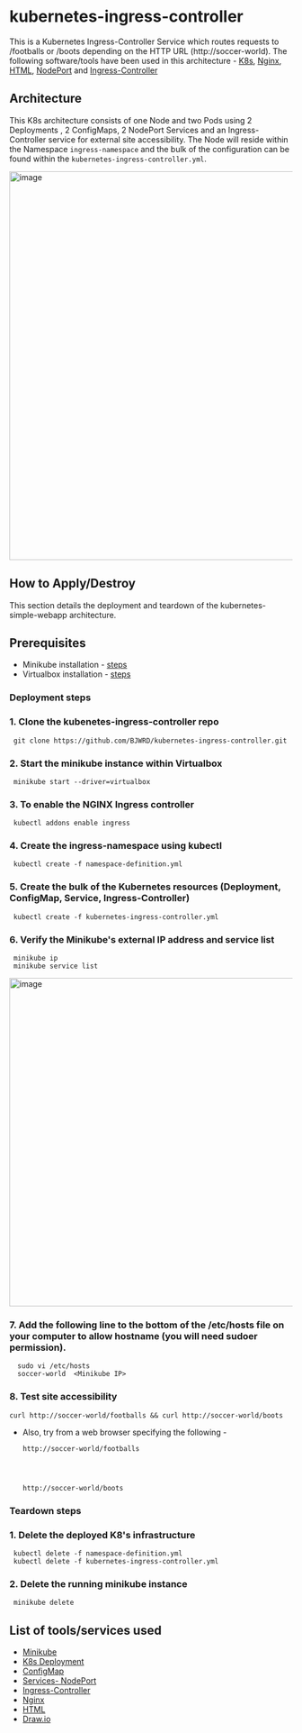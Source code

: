 # kubernetes-ingress-controller
This is a Kubernetes Ingress-Controller Service which routes requests to /footballs or /boots depending on the HTTP URL (http://soccer-world). The following software/tools have been used in this architecture - [K8s](https://kubernetes.io/), [Nginx](https://docs.nginx.com/), [HTML](https://www.w3schools.com/html), [NodePort](https://kubernetes.io/docs/concepts/services-networking/service/) and [Ingress-Controller](https://kubernetes.io/docs/concepts/services-networking/ingress-controllers/)

## Architecture
This K8s architecture consists of one Node and two Pods using 2 Deployments , 2 ConfigMaps, 2 NodePort Services and an Ingress-Controller service for external site accessibility. The Node will reside within the Namespace `ingress-namespace` and the bulk of the configuration can be found within the `kubernetes-ingress-controller.yml`.

<img width="690" alt="image" src="https://user-images.githubusercontent.com/83971386/193107498-5da74aa9-64b3-4a70-92a9-c9d438e9866b.png">

## How to Apply/Destroy
This section details the deployment and teardown of the kubernetes-simple-webapp architecture. 

## Prerequisites
* Minikube installation - [steps](https://minikube.sigs.k8s.io/docs/start/)
* Virtualbox installation - [steps](https://www.virtualbox.org/wiki/Downloads)

### Deployment steps

###	1. Clone the kubenetes-ingress-controller repo
     git clone https://github.com/BJWRD/kubernetes-ingress-controller.git

### 2. Start the minikube instance within Virtualbox
     minikube start --driver=virtualbox
     
### 3. To enable the NGINX Ingress controller
     kubectl addons enable ingress

### 4. Create the ingress-namespace using kubectl
     kubectl create -f namespace-definition.yml

### 5. Create the bulk of the Kubernetes resources (Deployment, ConfigMap, Service, Ingress-Controller)
     kubectl create -f kubernetes-ingress-controller.yml 
     
### 6. Verify the Minikube's external IP address and service list
     minikube ip
     minikube service list
<img width="583" alt="image" src="https://user-images.githubusercontent.com/83971386/193108264-210fc8f2-f661-4897-ae40-3f5986fa65ce.png">

### 7. Add the following line to the bottom of the /etc/hosts file on your computer to allow hostname (you will need sudoer permission).
      sudo vi /etc/hosts
      soccer-world  <Minikube IP>

### 8. Test site accessibility

    curl http://soccer-world/footballs && curl http://soccer-world/boots
    
- Also, try from a web browser specifying the following -

      http://soccer-world/footballs
      
      
      
      
      http://soccer-world/boots
      

### Teardown steps

### 1. Delete the deployed K8's infrastructure
     kubectl delete -f namespace-definition.yml
     kubectl delete -f kubernetes-ingress-controller.yml
    
### 2.  Delete the running minikube instance
     minikube delete

## List of tools/services used
* [Minikube](https://minikube.sigs.k8s.io/docs/)
* [K8s Deployment](https://kubernetes.io/docs/concepts/workloads/controllers/deployment/)
* [ConfigMap](https://kubernetes.io/docs/concepts/configuration/configmap/)
* [Services- NodePort](https://kubernetes.io/docs/concepts/services-networking/service/)
* [Ingress-Controller](https://kubernetes.io/docs/concepts/services-networking/ingress-controllers/)
* [Nginx](https://docs.nginx.com/)
* [HTML](https://www.w3schools.com/html/)
* [Draw.io](https://www.draw.io/index.html)

